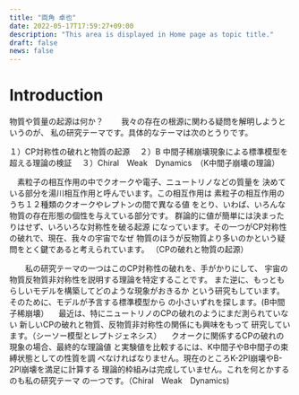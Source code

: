 ```yaml
---
title: "両角 卓也"
date: 2022-05-17T17:59:27+09:00
description: "This area is displayed in Home page as topic title."
draft: false
news: false
---
```

<!-- This area up to !--more-- is displayed in Home page as summary. -->
# Introduction
物質や質量の起源は何か？　　
我々の存在の根源に関わる疑問を解明しようというのが、
私の研究テーマです。具体的なテーマは次のとうりです。

１）CP対称性の破れと物質の起源　
２）B 中間子稀崩壊現象による標準模型を超える理論の検証　
３）Chiral　Weak　Dynamics　（K中間子崩壊の理論）

　素粒子の相互作用の中でクオークや電子、ニュートリノなどの質量を
決めている部分を湯川相互作用と呼んでいます。この相互作用は
素粒子の相互作用のうち１２種類のクオークやレプトンの間で異なる値
をとり、いわば、いろんな物質の存在形態の個性を与えている部分です。
群論的に値が簡単には決まったりはせず、いろいろな対称性を破る起源
になっています。その一つがCP対称性の破れで、現在、我々の宇宙でなぜ
物質のほうが反物質より多いのかという疑問をとく鍵であると考えられています。
（CPの破れと物質の起源）

　　私の研究テーマの一つはこのCP対称性の破れを、手がかりにして、
宇宙の物質反物質非対称性を説明する理論を特定することです。
また逆に、もっともらしいモデルを構築してどのような現象がおきるか
という研究もしています。そのために、モデルが予言する標準模型から
の小さいずれを探します。(B中間子稀崩壊）
　最近は、特にニュートリノのCPの破れのようにまだ測られていない
新しいCPの破れと物質、反物質非対称性の関係にも興味をもって
研究しています。（シーソー模型とレプトジェネシス）
　クオークに関係するCPの破れの現象の場合、最終的な理論値
と実験値を比較するには、K中間子やB中間子の束縛状態としての性質を調
べなければなりません。現在のところK-2PI崩壊やB-2PI崩壊を満足に計算する
理論的枠組みは完成していません。これを何とかするのも私の研究テーマ
の一つです。（Chiral　Weak　Dynamics)


<!--more-->
